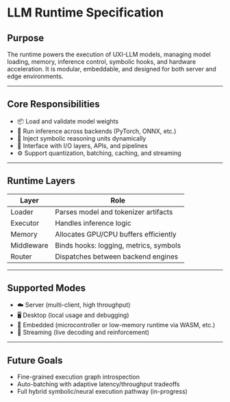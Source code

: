 # LLM Runtime Specification

## Purpose

The runtime powers the execution of UXI-LLM models, managing model loading, memory, inference control, symbolic hooks, and hardware acceleration. It is modular, embeddable, and designed for both server and edge environments.

---

## Core Responsibilities

- 📦 Load and validate model weights
- 🧠 Run inference across backends (PyTorch, ONNX, etc.)
- 🧩 Inject symbolic reasoning units dynamically
- 🔌 Interface with I/O layers, APIs, and pipelines
- ⚙️ Support quantization, batching, caching, and streaming

---

## Runtime Layers

| Layer         | Role                                      |
|---------------|-------------------------------------------|
| Loader        | Parses model and tokenizer artifacts      |
| Executor      | Handles inference logic                   |
| Memory        | Allocates GPU/CPU buffers efficiently     |
| Middleware    | Binds hooks: logging, metrics, symbols    |
| Router        | Dispatches between backend engines        |

---

## Supported Modes

- ☁️ Server (multi-client, high throughput)
- 🖥️ Desktop (local usage and debugging)
- 🧠 Embedded (microcontroller or low-memory runtime via WASM, etc.)
- 🔁 Streaming (live decoding and reinforcement)

---

## Future Goals

- Fine-grained execution graph introspection
- Auto-batching with adaptive latency/throughput tradeoffs
- Full hybrid symbolic/neural execution pathway (in-progress)
